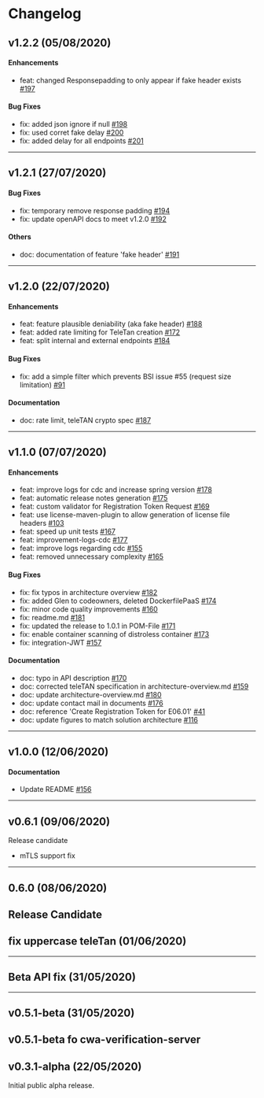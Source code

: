 # Changelog

## v1.2.2 (05/08/2020)

#### Enhancements

- feat: changed Responsepadding to only appear if fake header exists [#197](https://github.com/corona-warn-app/cwa-verification-server/pull/197)

#### Bug Fixes

- fix: added json ignore if null [#198](https://github.com/corona-warn-app/cwa-verification-server/pull/198)
- fix: used corret fake delay [#200](https://github.com/corona-warn-app/cwa-verification-server/pull/200)
- fix: added delay for all endpoints [#201](https://github.com/corona-warn-app/cwa-verification-server/pull/201)

---

## v1.2.1 (27/07/2020)

#### Bug Fixes

- fix: temporary remove response padding [#194](https://github.com/corona-warn-app/cwa-verification-server/pull/194)
- fix: update openAPI docs to meet v1.2.0 [#192](https://github.com/corona-warn-app/cwa-verification-server/pull/192)

#### Others

- doc: documentation of feature 'fake header' [#191](https://github.com/corona-warn-app/cwa-verification-server/pull/191)

---

## v1.2.0 (22/07/2020)

#### Enhancements

- feat: feature plausible deniability (aka fake header) [#188](https://github.com/corona-warn-app/cwa-verification-server/pull/188)
- feat: added rate limiting for TeleTan creation [#172](https://github.com/corona-warn-app/cwa-verification-server/pull/172)
- feat: split internal and external endpoints [#184](https://github.com/corona-warn-app/cwa-verification-server/pull/184)

#### Bug Fixes

- fix: add a simple filter which prevents BSI issue #55 (request size limitation) [#91](https://github.com/corona-warn-app/cwa-verification-server/pull/91)

#### Documentation

- doc: rate limit, teleTAN crypto spec [#187](https://github.com/corona-warn-app/cwa-verification-server/pull/187)

---

## v1.1.0 (07/07/2020)

#### Enhancements

- feat: improve logs for cdc and increase spring version [#178](https://github.com/corona-warn-app/cwa-verification-server/pull/178)
- feat: automatic release notes generation [#175](https://github.com/corona-warn-app/cwa-verification-server/pull/175)
- feat: custom validator for Registration Token Request [#169](https://github.com/corona-warn-app/cwa-verification-server/pull/169)
- feat: use license-maven-plugin to allow generation of license file headers [#103](https://github.com/corona-warn-app/cwa-verification-server/pull/103)
- feat: speed up unit tests [#167](https://github.com/corona-warn-app/cwa-verification-server/pull/167)
- feat: improvement-logs-cdc [#177](https://github.com/corona-warn-app/cwa-verification-server/pull/177)
- feat: improve logs regarding cdc [#155](https://github.com/corona-warn-app/cwa-verification-server/pull/155)
- feat: removed unnecessary complexity [#165](https://github.com/corona-warn-app/cwa-verification-server/pull/165)

#### Bug Fixes

- fix: fix typos in architecture overview [#182](https://github.com/corona-warn-app/cwa-verification-server/pull/182)
- fix: added Glen to codeowners, deleted DockerfilePaaS [#174](https://github.com/corona-warn-app/cwa-verification-server/pull/174)
- fix: minor code quality improvements [#160](https://github.com/corona-warn-app/cwa-verification-server/pull/160)
- fix: readme.md [#181](https://github.com/corona-warn-app/cwa-verification-server/pull/181)
- fix: updated the release to 1.0.1 in POM-File [#171](https://github.com/corona-warn-app/cwa-verification-server/pull/171)
- fix: enable container scanning of distroless container [#173](https://github.com/corona-warn-app/cwa-verification-server/pull/173)
- fix: integration-JWT [#157](https://github.com/corona-warn-app/cwa-verification-server/pull/157)

#### Documentation

- doc: typo in API description [#170](https://github.com/corona-warn-app/cwa-verification-server/pull/170)
- doc: corrected teleTAN specification in architecture-overview.md [#159](https://github.com/corona-warn-app/cwa-verification-server/pull/159)
- doc: update architecture-overview.md [#180](https://github.com/corona-warn-app/cwa-verification-server/pull/180)
- doc: update contact mail in documents [#176](https://github.com/corona-warn-app/cwa-verification-server/pull/176)
- doc: reference 'Create Registration Token for E06.01' [#41](https://github.com/corona-warn-app/cwa-verification-server/pull/41)
- doc: update figures to match solution architecture [#116](https://github.com/corona-warn-app/cwa-verification-server/pull/116)

---

## v1.0.0 (12/06/2020)

#### Documentation

- Update README [#156](https://github.com/corona-warn-app/cwa-verification-server/pull/156)

---

## v0.6.1 (09/06/2020)
Release candidate
* mTLS support fix

---

## 0.6.0 (08/06/2020)
Release Candidate
---

## fix uppercase teleTan (01/06/2020)

---

## Beta API fix (31/05/2020)

---

## v0.5.1-beta (31/05/2020)
v0.5.1-beta fo cwa-verification-server
---

## v0.3.1-alpha (22/05/2020)
Initial public alpha release.